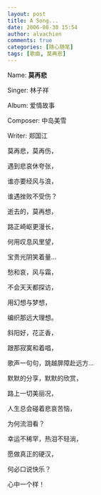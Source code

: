 ```yaml
---
layout: post
title: A Song...
date: 2006-08-30 15:54
author: alvachien
comments: true
categories: [随心随笔]
tags: [歌曲, 莫再悲]
---
```


Name: **莫再悲**

Singer: 林子祥

Album: 爱情故事

Composer: 中岛美雪

Writer: 郑国江

莫再悲，莫再伤，

遇到悲哀休夸张，

谁亦要经风与浪，

谁遇挫败不受伤？



逝去的，莫再想，

路正崎岖更漫长，

何用叹息风里望，

宝贵光阴笑着量...



愁和哀，风与霜，

不会天天都探访，

用幻想与梦想，

编织那远大理想。


斜阳好，花正香，

跟那寂寞和着唱，

歌声一句句，跳越屏障赴远方...


默默的分享，默默的欣赏，

路上一切美丽况，

人生总会碰着悲哀苦恼，

为何流泪看？

幸运不稀罕，热泪不轻淌，

愿做真正的硬汉，

何必口说快乐？

心中一个样！
